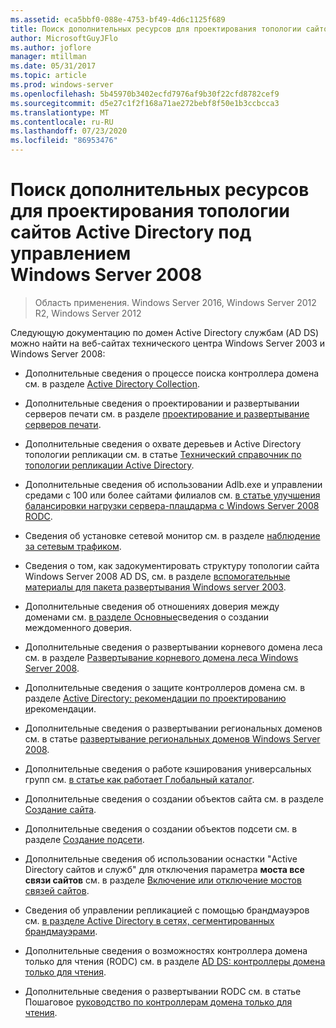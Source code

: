 ```yaml
---
ms.assetid: eca5bbf0-088e-4753-bf49-4d6c1125f689
title: Поиск дополнительных ресурсов для проектирования топологии сайтов Active Directory под управлением Windows Server 2008
author: MicrosoftGuyJFlo
ms.author: joflore
manager: mtillman
ms.date: 05/31/2017
ms.topic: article
ms.prod: windows-server
ms.openlocfilehash: 5b45970b3402ecfd7976af9b30f22cfd8782cef9
ms.sourcegitcommit: d5e27c1f2f168a71ae272bebf8f50e1b3ccbcca3
ms.translationtype: MT
ms.contentlocale: ru-RU
ms.lasthandoff: 07/23/2020
ms.locfileid: "86953476"
---
```

# <a name="finding-additional-resources-for-windows-server-2008-active-directory-site-topology-design"></a>Поиск дополнительных ресурсов для проектирования топологии сайтов Active Directory под управлением Windows Server 2008

> Область применения. Windows Server 2016, Windows Server 2012 R2, Windows Server 2012

Следующую документацию по домен Active Directory службам (AD DS) можно найти на веб-сайтах технического центра Windows Server 2003 и Windows Server 2008:

- Дополнительные сведения о процессе поиска контроллера домена см. в разделе [Active Directory Collection](/previous-versions/windows/it-pro/windows-server-2003/cc780036(v=ws.10)).

- Дополнительные сведения о проектировании и развертывании серверов печати см. в разделе [проектирование и развертывание серверов печати](/previous-versions/windows/it-pro/windows-server-2003/cc785842(v=ws.10)).

- Дополнительные сведения о охвате деревьев и Active Directory топологии репликации см. в статье [Технический справочник по топологии репликации Active Directory](/previous-versions/windows/it-pro/windows-server-2003/cc755326(v=ws.10)).

- Дополнительные сведения об использовании Adlb.exe и управлении средами с 100 или более сайтами филиалов см. [в статье улучшения балансировки нагрузки сервера-плацдарма с Windows Server 2008 RODC](/previous-versions/windows/it-pro/windows-server-2008-r2-and-2008/dd735927(v%3dws.10)).

- Сведения об установке сетевой монитор см. в разделе [наблюдение за сетевым трафиком](/previous-versions/windows/it-pro/windows-server-2003/cc783075(v=ws.10)).

- Сведения о том, как задокументировать структуру топологии сайта Windows Server 2008 AD DS, см. в разделе [вспомогательные материалы для пакета развертывания Windows server 2003](https://microsoft.com/download/details.aspx?id=9608).

- Дополнительные сведения об отношениях доверия между доменами см. [в разделе Основные](/previous-versions/windows/it-pro/windows-server-2008-r2-and-2008/cc754538(v=ws.11))сведения о создании междоменного доверия.

- Дополнительные сведения о развертывании корневого домена леса см. в разделе [Развертывание корневого домена леса Windows Server 2008](/previous-versions/windows/it-pro/windows-server-2008-r2-and-2008/cc731174(v=ws.10)).

- Дополнительные сведения о защите контроллеров домена см. в разделе [Active Directory: рекомендации по проектированию и](https://social.technet.microsoft.com/wiki/contents/articles/52587.active-directory-design-considerations-and-best-practices.aspx)рекомендации.

- Дополнительные сведения о развертывании региональных доменов см. в статье [развертывание региональных доменов Windows Server 2008](/previous-versions/windows/it-pro/windows-server-2008-r2-and-2008/cc755118(v=ws.10)).

- Дополнительные сведения о работе кэширования универсальных групп см. [в статье как работает Глобальный каталог](/previous-versions/windows/it-pro/windows-server-2003/cc737410(v=ws.10)).

- Дополнительные сведения о создании объектов сайта см. в разделе [Создание сайта](/previous-versions/windows/it-pro/windows-server-2008-r2-and-2008/cc772304(v=ws.11)).

- Дополнительные сведения о создании объектов подсети см. в разделе [Создание подсети](/previous-versions/windows/it-pro/windows-server-2008-r2-and-2008/cc770372(v=ws.11)).

- Дополнительные сведения об использовании оснастки "Active Directory сайтов и служб" для отключения параметра **моста все связи сайтов** см. в разделе [Включение или отключение мостов связей сайтов](/previous-versions/windows/it-pro/windows-server-2003/cc738789(v=ws.10)).

- Сведения об управлении репликацией с помощью брандмауэров см. [в разделе Active Directory в сетях, сегментированных брандмауэрами](https://microsoft.com/download/details.aspx?familyid=c2ef3846-43f0-4caf-9767-a9166368434e).

- Дополнительные сведения о возможностях контроллера домена только для чтения (RODC) см. в разделе [AD DS: контроллеры домена только для чтения](/previous-versions/windows/it-pro/windows-server-2008-r2-and-2008/cc732801(v=ws.10)).

- Дополнительные сведения о развертывании RODC см. в статье Пошаговое [руководство по контроллерам домена только для чтения](/previous-versions/windows/it-pro/windows-server-2008-r2-and-2008/cc772234(v=ws.10)).
